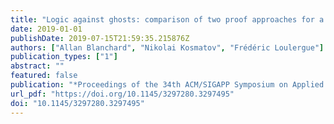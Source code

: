 ```yaml
---
title: "Logic against ghosts: comparison of two proof approaches for a list module"
date: 2019-01-01
publishDate: 2019-07-15T21:59:35.215876Z
authors: ["Allan Blanchard", "Nikolai Kosmatov", "Frédéric Loulergue"]
publication_types: ["1"]
abstract: ""
featured: false
publication: "*Proceedings of the 34th ACM/SIGAPP Symposium on Applied Computing, SAC 2019, Limassol, Cyprus, April 8-12, 2019*"
url_pdf: "https://doi.org/10.1145/3297280.3297495"
doi: "10.1145/3297280.3297495"
---
```


